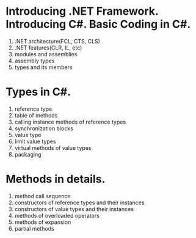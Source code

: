 # Introducing .NET Framework. Introducing C#. Basic Coding in C#.
1. .NET architecture(FCL, CTS, CLS)
2. .NET features(CLR, IL, etc)
3. modules and assemblies
4. assembly types
5. types and its members

# Types in C#.
1. reference type
2. table of methods
3. calling instance methods of reference types
4. synchronization blocks
5. value type
6. limit value types
7. virtual methods of value types
8. packaging

# Methods in details.
1. method call sequence
2. constructors of reference types and their instances
3. constructors of value types and their instances
4. methods of overloaded operators
5. methods of expansion
6. partial methods
